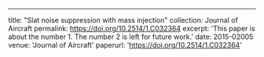 ---
title: "Slat noise suppression with mass injection"
collection: Journal of Aircraft
permalink: https://doi.org/10.2514/1.C032364
excerpt: 'This paper is about the number 1. The number 2 is left for future work.'
date: 2015-02005
venue: 'Journal of Aircraft'
paperurl: 'https://doi.org/10.2514/1.C032364'

